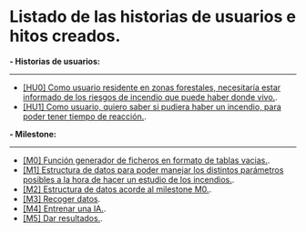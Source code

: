# Listado de las historias de usuarios e hitos creados.

**- Historias de usuarios:**
___

   - [[HU0] Como usuario residente en zonas forestales, necesitaría estar informado de los riesgos de incendio que puede haber donde vivo.](https://github.com/MauronMP/PMP_IV/issues/5).
   - [[HU1] Como usuario, quiero saber si pudiera haber un incendio, para poder tener tiempo de reacción.](https://github.com/MauronMP/PMP_IV/issues/6).

**- Milestone:**
___

   - [[M0] Función generador de ficheros en formato de tablas vacias.](https://github.com/MauronMP/PMP_IV/milestone/1).
   - [[M1] Estructura de datos para poder manejar los distintos parámetros posibles a la hora de hacer un estudio de los incendios.](https://github.com/MauronMP/PMP_IV/milestone/2).
   - [[M2] Estructura de datos acorde al milestone M0.](https://github.com/MauronMP/PMP_IV/milestone/3).
   - [[M3] Recoger datos](https://github.com/MauronMP/PMP_IV/milestone/4).
   - [[M4] Entrenar una IA.](https://github.com/MauronMP/PMP_IV/milestone/5).
   - [[M5] Dar resultados.](https://github.com/MauronMP/PMP_IV/milestone/6).

